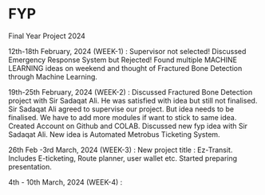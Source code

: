 # FYP
Final Year Project 2024

12th-18th February, 2024 (WEEK-1) : 
Supervisor not selected!
Discussed Emergency Response System but Rejected!
Found multiple MACHINE LEARNING ideas on weekend and thought of Fractured Bone Detection through Machine Learning.

19th-25th February, 2024 (WEEK-2) : 
Discussed Fractured Bone Detection project with Sir Sadaqat Ali. 
He was satisfied with idea but still not finalised. 
Sir Sadaqat Ali agreed to supervise our project. 
But idea needs to be finalised. 
We have to add more modules if want to stick to same idea.
Created Account on Github and COLAB.
Discussed new fyp idea with Sir Sadaqat Ali. 
New idea is Automated Metrobus Ticketing System.

26th Feb -3rd March, 2024 (WEEK-3) :
New project title : Ez-Transit.
Includes E-ticketing, Route planner, user wallet etc.
Started preparing presentation.

4th - 10th March, 2024 (WEEK-4) :
